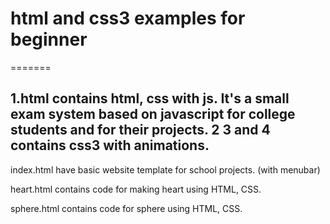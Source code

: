 # html and css3 examples for beginner
=======

1.html contains html, css with js. It's a small exam system based on javascript for college students and for their projects.
2 3 and 4 contains css3 with animations.
--------
index.html have basic website template for school projects. (with menubar)

heart.html contains code for making heart using HTML, CSS.

sphere.html contains code for sphere using HTML, CSS. 

